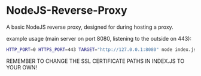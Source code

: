 # NodeJS-Reverse-Proxy
A basic NodeJS reverse proxy, designed for during hosting a proxy.

example usage (main server on port 8080, listening to the outside on 443):
```bash
HTTP_PORT=0 HTTPS_PORT=443 TARGET="http://127.0.0.1:8080" node index.js
```

REMEMBER TO CHANGE THE SSL CERTIFICATE PATHS IN INDEX.JS TO YOUR OWN!

